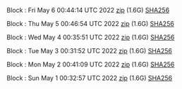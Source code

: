 Block [](https://testnet-insight.dashevo.org/insight/block/): Fri May  6 00:44:14 UTC 2022 [zip](https://dash-bootstrap.ams3.digitaloceanspaces.com/testnet/2022-05-06/bootstrap.dat.zip) (1.6G) [SHA256](https://dash-bootstrap.ams3.digitaloceanspaces.com/testnet/2022-05-06/sha256.txt)

Block [](https://testnet-insight.dashevo.org/insight/block/): Thu May  5 00:46:54 UTC 2022 [zip](https://dash-bootstrap.ams3.digitaloceanspaces.com/testnet/2022-05-05/bootstrap.dat.zip) (1.6G) [SHA256](https://dash-bootstrap.ams3.digitaloceanspaces.com/testnet/2022-05-05/sha256.txt)

Block [](https://testnet-insight.dashevo.org/insight/block/): Wed May  4 00:35:51 UTC 2022 [zip](https://dash-bootstrap.ams3.digitaloceanspaces.com/testnet/2022-05-04/bootstrap.dat.zip) (1.6G) [SHA256](https://dash-bootstrap.ams3.digitaloceanspaces.com/testnet/2022-05-04/sha256.txt)

Block [](https://testnet-insight.dashevo.org/insight/block/): Tue May  3 00:31:52 UTC 2022 [zip](https://dash-bootstrap.ams3.digitaloceanspaces.com/testnet/2022-05-03/bootstrap.dat.zip) (1.6G) [SHA256](https://dash-bootstrap.ams3.digitaloceanspaces.com/testnet/2022-05-03/sha256.txt)

Block [](https://testnet-insight.dashevo.org/insight/block/): Mon May  2 00:41:09 UTC 2022 [zip](https://dash-bootstrap.ams3.digitaloceanspaces.com/testnet/2022-05-02/bootstrap.dat.zip) (1.6G) [SHA256](https://dash-bootstrap.ams3.digitaloceanspaces.com/testnet/2022-05-02/sha256.txt)

Block [](https://testnet-insight.dashevo.org/insight/block/): Sun May  1 00:32:57 UTC 2022 [zip](https://dash-bootstrap.ams3.digitaloceanspaces.com/testnet/2022-05-01/bootstrap.dat.zip) (1.6G) [SHA256](https://dash-bootstrap.ams3.digitaloceanspaces.com/testnet/2022-05-01/sha256.txt)
